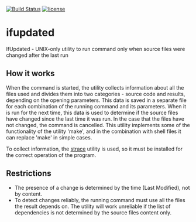 [![Build Status](https://travis-ci.org/crimaniak/ifupdated.svg)](https://travis-ci.org/crimaniak/ifupdated)
[![license](https://img.shields.io/github/license/crimaniak/ifupdated.svg)](https://github.com/crimaniak/ifupdated/blob/master/LICENSE)

# ifupdated

IfUpdated - UNIX-only utility to run command only when source files were changed after the last run

## How it works

When the command is started, the utility collects information about all the files used and divides them into two categories - source code and results, depending on the opening parameters. This data is saved in a separate file for each combination of the running command and its parameters. When it is run for the next time, this data is used to determine if the source files have changed since the last time it was run. In the case that the files have not changed, the command is cancelled. This utility implements some of the functionality of the utility 'make', and in the combination with shell files it can replace 'make' in simple cases.

To collect information, the [strace](https://strace.io/) utility is used, so it must be installed for the correct operation of the program.

## Restrictions

* The presence of a change is determined by the time (Last Modified), not by content.
* To detect changes reliably, the running command must use all the files the result depends on. The utility will work unreliable if the list of dependencies is not determined by the source files content only. 